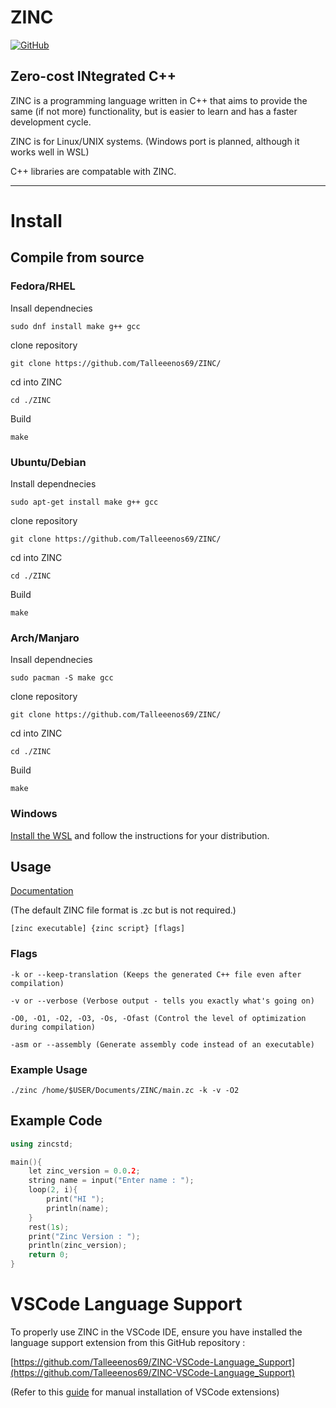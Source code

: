 # ZINC

[![GitHub](https://img.shields.io/github/license/Ananto30/cap-em)](/LICENSE)

Zero-cost INtegrated C++
--------------------------------------------------------

ZINC is a programming language written in C++ that aims to provide the same (if not more) functionality, but is easier to learn and has a faster development cycle.

ZINC is for Linux/UNIX systems. (Windows port is planned, although it works well in WSL)

C++ libraries are compatable with ZINC.

--------------------------------------------------------

# Install

## Compile from source

### Fedora/RHEL

Insall dependnecies
```shell
sudo dnf install make g++ gcc
```

clone repository
```shell
git clone https://github.com/Talleeenos69/ZINC/
```

cd into ZINC
```shell
cd ./ZINC
```

Build
```shell
make
```

### Ubuntu/Debian

Install dependnecies
```shell
sudo apt-get install make g++ gcc
```
clone repository
```shell
git clone https://github.com/Talleeenos69/ZINC/
```
cd into ZINC
```shell
cd ./ZINC
```

Build
```shell
make
```

### Arch/Manjaro

Insall dependnecies
```shell
sudo pacman -S make gcc
```
clone repository
```shell
git clone https://github.com/Talleeenos69/ZINC/
```
cd into ZINC
```shell
cd ./ZINC
```

Build
```shell
make
```

### Windows
[Install the WSL](https://learn.microsoft.com/en-us/windows/wsl/install) and follow the instructions for your distribution.


## Usage
[Documentation](/docs/index.md)

(The default ZINC file format is .zc but is not required.)

```shell
[zinc executable] {zinc script} [flags]
```

### Flags

```
-k or --keep-translation (Keeps the generated C++ file even after compilation)
```

```
-v or --verbose (Verbose output - tells you exactly what's going on)
```

```
-O0, -O1, -O2, -O3, -Os, -Ofast (Control the level of optimization during compilation)
```

```
-asm or --assembly (Generate assembly code instead of an executable)
```

### Example Usage
```shell
./zinc /home/$USER/Documents/ZINC/main.zc -k -v -O2
```

## Example Code
```c++
using zincstd;

main(){
    let zinc_version = 0.0.2;
    string name = input("Enter name : ");
    loop(2, i){
        print("HI ");
        println(name);
    }
    rest(1s);
    print("Zinc Version : ");
    println(zinc_version);
    return 0;
}
```

# VSCode Language Support

To properly use ZINC in the VSCode IDE, ensure you have installed the language support extension from this GitHub repository :

[https://github.com/Talleeenos69/ZINC-VSCode-Language_Support](https://github.com/Talleeenos69/ZINC-VSCode-Language_Support)

(Refer to this [guide](https://stackoverflow.com/a/75326740) for manual installation of VSCode extensions)

